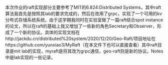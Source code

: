 本次作业的raft实现部分主要参考了MIT的6.824:Distributed Systems，其中raft算法我首先是按照其lab的要求完成的，然后在改用了grpc，实现了一个可用的kv分布式存储系统系统。由于这学期我同时在实验室做了一篇raft结合spot instance的论文，所以在raft的基础上我又增加了一些新的角色Secretary和Observer，形成了一个新的协议。具体的实现文档在http://jackdu.cn/distributed%20system/2020/12/20/Geo-Raft/项目地址在https://github.com/yunxiao3/MyRaft（在本文件下也可以直接查看）其中raft目录是mit lab的实现，myraft是将其改为grpc通信，geo-raft则是新的协议。Notes中是lab实现的一些记录。

